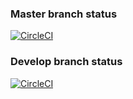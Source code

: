 ### Master branch status
[![CircleCI](https://circleci.com/bb/nenadteam/filter-plugin/tree/master.svg?style=svg)](https://circleci.com/bb/nenadteam/filter-plugin/tree/master)
### Develop branch status
[![CircleCI](https://circleci.com/bb/nenadteam/filter-plugin/tree/develop.svg?style=svg)](https://circleci.com/bb/nenadteam/filter-plugin/tree/develop)